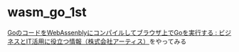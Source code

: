 # wasm_go_1st

[GoのコードをWebAssenblyにコンパイルしてブラウザ上でGoを実行する : ビジネスとIT活用に役立つ情報（株式会社アーティス）](https://www.asobou.co.jp/blog/web/go-webassembly)をやってみる

